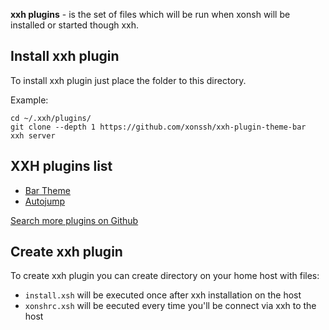 **xxh plugins** - is the set of files which will be run when xonsh will be installed or started though xxh.

## Install xxh plugin

To install xxh plugin just place the folder to this directory.

Example:
```xonsh
cd ~/.xxh/plugins/
git clone --depth 1 https://github.com/xonssh/xxh-plugin-theme-bar
xxh server
```

## XXH plugins list

* [Bar Theme](https://github.com/xonssh/xxh-plugin-theme-bar)
* [Autojump](https://github.com/xonssh/xxh-plugin-autojump)

[Search more plugins on Github](https://github.com/search?q=xxh-plugin)

## Create xxh plugin

To create xxh plugin you can create directory on your home host with files:
* `install.xsh` will be executed once after xxh installation on the host
* `xonshrc.xsh` will be eecuted every time you'll be connect via xxh to the host
